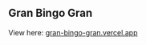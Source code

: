 ## Gran Bingo Gran

View here: [gran-bingo-gran.vercel.app](https://gran-bingo-gran.vercel.app/ "gran-bingo-gran.vercel.app")
